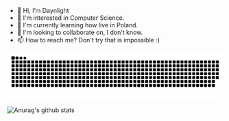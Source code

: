 - 👋 Hi, I’m Daynlight
- 👀 I'm interested in Computer Science.
- 🌱 I'm currently learning how live in Poland.
- 💞️ I'm looking to collaborate on, I don't know.
- 📫 How to reach me? Don't try that is impossible :)

<!---
DanielS000/DanielS000 is a ✨ special ✨ repository because its `README.md` (this file) appears on your GitHub profile.
You can click the Preview link to take a look at your changes.
--->
![snake gif](https://github.com/DanielS000/DanielS000/blob/output/github-contribution-grid-snake.svg)

![Anurag's github stats](https://github-readme-stats.vercel.app/api?username=Daniels000)
